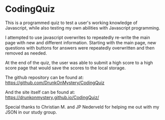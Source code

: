 # CodingQuiz
This is a programmed quiz to test a user's working knowledge of Javascript, while also testing my own abilities with Javascript programming.

I attempted to use javascript overwrites to repeatedly re-write the main page with new and different information. Starting with the main page, new questions with buttons for answers were repeatedly overwritten and then removed as needed. 

At the end of the quiz, the user was able to submit a high score to a high score page that would save the scores to the local storage.

The github repository can be found at:
https://github.com/DrunkOnMystery/CodingQuiz

And the site itself can be found at:
https://drunkonmystery.github.io/CodingQuiz/

Special thanks to Christian M. and JP Nederveld for helping me out with my JSON in our study group.
